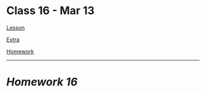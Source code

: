 # Class 16 - Mar 13

[Lesson](./Lesson16.pdf)

[Extra](./Lesson16Extra.pdf)

[Homework](./Homework16.pdf)

---

# **_Homework 16_**
